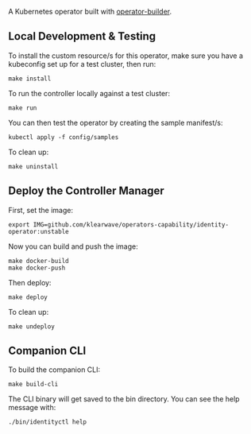 A Kubernetes operator built with
[operator-builder](https://github.com/nukleros/operator-builder).

## Local Development & Testing

To install the custom resource/s for this operator, make sure you have a
kubeconfig set up for a test cluster, then run:

    make install

To run the controller locally against a test cluster:

    make run

You can then test the operator by creating the sample manifest/s:

    kubectl apply -f config/samples

To clean up:

    make uninstall

## Deploy the Controller Manager

First, set the image:

    export IMG=github.com/klearwave/operators-capability/identity-operator:unstable

Now you can build and push the image:

    make docker-build
    make docker-push

Then deploy:

    make deploy

To clean up:

    make undeploy

## Companion CLI

To build the companion CLI:

    make build-cli

The CLI binary will get saved to the bin directory.  You can see the help
message with:

    ./bin/identityctl help

